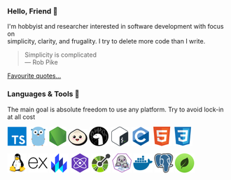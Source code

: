 ### Hello, Friend 👋

I'm hobbyist and researcher interested in software development with focus on\
simplicity, clarity, and frugality. I try to delete more code than I write.

> Simplicity is complicated\
> ― Rob Pike

[Favourite quotes...](./QUOTES.md)

### Languages & Tools 🔨

The main goal is absolute freedom to use any platform. Try to avoid lock-in at
all cost

[![alt](icons/typescript.svg)](https://www.typescriptlang.org/)
[![alt](icons/go.svg)](https://golang.org/)
[![alt](icons/nodejs.svg)](https://nodejs.org/)
[![alt](icons/bun.svg)](https://bun.sh/)
[![alt](icons/deno.svg)](https://deno.land/)
[![alt](icons/bash.svg)](https://www.gnu.org/software/bash/)
[![alt](icons/c.svg)](https://en.wikipedia.org/wiki/C_(programming_language))
[![alt](icons/html.svg)](https://developer.mozilla.org/en-US/docs/Web/HTML)
[![alt](icons/css.svg)](https://developer.mozilla.org/en-US/docs/Web/CSS)

[![alt](icons/linux.svg)](https://www.linux.org/)
[![alt](icons/express.js.svg)](https://expressjs.com/)
[![alt](icons/lit.svg)](https://lit.dev/)
[![alt](icons/preact.svg)](https://preactjs.com/)
[![alt](icons/openapi.svg)](https://www.openapis.org/)
[![alt](icons/podman.svg)](https://podman.io/)
[![alt](icons/docker.svg)](https://www.docker.com/)
[![alt](icons/postgres.svg)](https://www.postgresql.org/)
[![alt](icons/mongodb.svg)](https://www.mongodb.com/)

<!-- [More skills...](./SKILLS.md) -->
